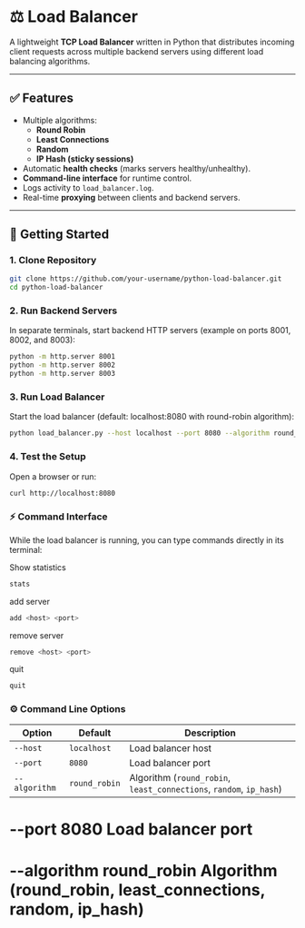 # ⚖️ Load Balancer  

A lightweight **TCP Load Balancer** written in Python that distributes incoming client requests across multiple backend servers using different load balancing algorithms.  

---

## ✅ Features  
- Multiple algorithms:  
  - **Round Robin**  
  - **Least Connections**  
  - **Random**  
  - **IP Hash (sticky sessions)**  
- Automatic **health checks** (marks servers healthy/unhealthy).  
- **Command-line interface** for runtime control.  
- Logs activity to `load_balancer.log`.  
- Real-time **proxying** between clients and backend servers.  

---

## 🚀 Getting Started  

### 1. Clone Repository  
```bash
git clone https://github.com/your-username/python-load-balancer.git
cd python-load-balancer

```

### 2. Run Backend Servers

In separate terminals, start backend HTTP servers (example on ports 8001, 8002, and 8003):

```bash
python -m http.server 8001
python -m http.server 8002
python -m http.server 8003
```

### 3. Run Load Balancer

Start the load balancer (default: localhost:8080 with round-robin algorithm):

```bash
python load_balancer.py --host localhost --port 8080 --algorithm round_robin
```

### 4. Test the Setup

Open a browser or run:

```bash
curl http://localhost:8080
```

### ⚡ Command Interface

While the load balancer is running, you can type commands directly in its terminal:

Show statistics

```bash
stats
```

add server
```bash
add <host> <port>
```

remove server
```bash
remove <host> <port>
```

quit
```bash
quit
```



### ⚙️ Command Line Options
| Option        | Default       | Description                                                         |
| ------------- | ------------- | ------------------------------------------------------------------- |
| `--host`      | `localhost`   | Load balancer host                                                  |
| `--port`      | `8080`        | Load balancer port                                                  |
| `--algorithm` | `round_robin` | Algorithm (`round_robin`, `least_connections`, `random`, `ip_hash`) |

# --port	8080	Load balancer port
# --algorithm	round_robin	Algorithm (round_robin, least_connections, random, ip_hash)
